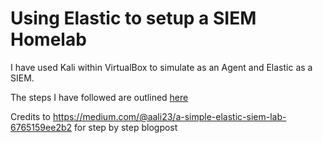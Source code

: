 <h1>Using Elastic to setup a SIEM Homelab</h1>

I have used Kali within VirtualBox to simulate as an Agent and Elastic as a SIEM.

The steps I have followed are outlined [here](https://github.com/BYeungCyberSec/Elastic-SIEM-Homelab/blob/main/Kali%2BElastic%20Setup.md)

Credits to https://medium.com/@aali23/a-simple-elastic-siem-lab-6765159ee2b2 for step by step blogpost
